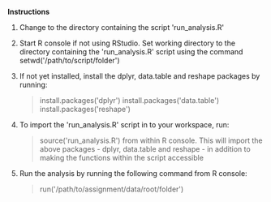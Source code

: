 **Instructions** 

1. Change to the directory containing the script 'run_analysis.R'

2. Start R console if not using RStudio. Set working directory
   to the directory containing the 'run_analysis.R' script using the command
   setwd('/path/to/script/folder')

3. If not yet installed, install the dplyr, data.table and reshape packages by running:
	> install.packages('dplyr')
	> install.packages('data.table')
	> install.packages('reshape')
	
4. To import the 'run_analysis.R' script in to your workspace, run:
	> source('run_analysis.R') 
	from within R console.
	This will import the above packages - dplyr, data.table and reshape - in addition to 
	making the functions within the script accessible
	
5. Run the analysis by running the following command from R console:
	> run('/path/to/assignment/data/root/folder')